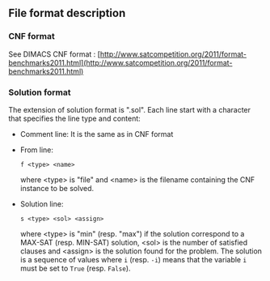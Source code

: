 ## File format description

### CNF format
See DIMACS CNF format : [http://www.satcompetition.org/2011/format-benchmarks2011.html](http://www.satcompetition.org/2011/format-benchmarks2011.html)

### Solution format
The extension of solution format is ".sol".
Each line start with a character that specifies the line type and content:

* Comment line: It is the same as in CNF format

* From line: 

     `f <type> <name>`

    where &#60;type&#62; is "file" and &#60;name&#62; is the filename containing the CNF instance to be solved.

* Solution line:

    `s <type> <sol> <assign>`

    where &#60;type&#62; is "min" (resp. "max") if the solution correspond to a MAX-SAT (resp. MIN-SAT) solution, &#60;sol&#62; is the number of satisfied clauses and &#60;assign&#62; is the solution found for the problem. The solution is a sequence of values where `i` (resp. `-i`) means that the variable `i` must be set to `True` (resp. `False`).